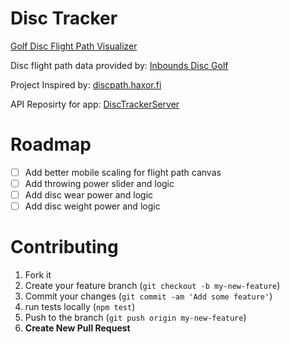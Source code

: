 # Disc Tracker

[Golf Disc Flight Path Visualizer](https://disctracker.netlify.com/)

Disc flight path data provided by: [Inbounds Disc Golf](http://www.inboundsdiscgolf.com)

Project Inspired by: [discpath.haxor.fi](http://www.discpath.haxor.fi)

API Reposirty for app: [DiscTrackerServer](https://github.com/bhubie/DiscTrackerServer)

# Roadmap 
 * [ ] Add better mobile scaling for flight path canvas
 * [ ] Add throwing power slider and logic
 * [ ] Add disc wear power and logic
 * [ ] Add disc weight power and logic
 
# Contributing

1. Fork it
2. Create your feature branch (`git checkout -b my-new-feature`)
3. Commit your changes (`git commit -am 'Add some feature'`)
4. run tests locally (`npm test`)
5. Push to the branch (`git push origin my-new-feature`)
6. **Create New Pull Request**
